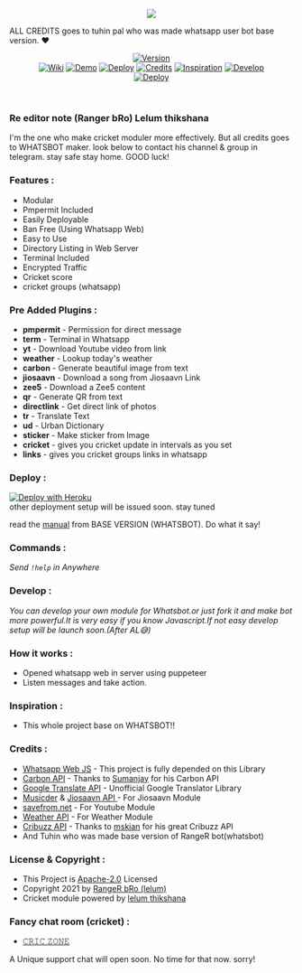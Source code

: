 



<p align="center">
<img src="https://telegra.ph/file/aa55b5bb5e0ed2bf04654.jpg">


ALL CREDITS goes to tuhin pal who was made whatsapp user bot base version. ❤

<p align="center">
<a href="https://github.com/TheWhatsBot/WhatsBot/releases">
    <img src="https://shields.io/badge/RangeR bot-Version--2.0.0-red?logo=whatsapp&style=for-the-badge"
         alt="Version"></a><br>
   <a href="https://github.com/lelumthikshana">
 <img src="https://shields.io/badge/ME-red?style=for-the-badge"alt="Wiki"></a>
  <a href="https://github.com/lelumthikshana">
 <img src="https://shields.io/badge/DEMO-red?style=for-the-badge"alt="Demo"></a>
    <a href="#deploy-">
<img src="https://shields.io/badge/DEPLOY-red?style=for-the-badge"alt="Deploy"></a>
    <a href="#credits-">
<img src="https://shields.io/badge/Credits-red?style=for-the-badge"alt="Credits"></a>
   <a href="#inspiration-">
 <img src="https://shields.io/badge/Inspiration-red?style=for-the-badge"alt="Inspiration"></a>
   <a href="#develop-">
 <img src="https://shields.io/badge/Develop-red?style=for-the-badge"alt="Develop"></a><br>
    <a href="https://github.com/lelumthikshana">
<img src="https://shields.io/badge/MADE WITH ♥ BY-LELUM-red?style=for-the-badge"alt="Deploy"></a>
</p>

<br>

### Re editor note (Ranger bRo) Lelum thikshana

I'm the one who make cricket moduler more effectively. But all credits goes to WHATSBOT maker. look below to contact his channel & group in telegram. stay safe stay home. GOOD luck!

### Features :

- Modular
- Pmpermit Included
- Easily Deployable
- Ban Free (Using Whatsapp Web)
- Easy to Use
- Directory Listing in Web Server
- Terminal Included
- Encrypted Traffic
- Cricket score
- cricket groups (whatsapp)

### Pre Added Plugins :

- **pmpermit** - Permission for direct message
- **term** - Terminal in Whatsapp
- **yt** - Download Youtube video from link
- **weather** - Lookup today's weather
- **carbon** - Generate beautiful image from text
- **jiosaavn** - Download a song from Jiosaavn Link
- **zee5** - Download a Zee5 content
- **qr** - Generate QR from text
- **directlink** - Get direct link of photos
- **tr** - Translate Text
- **ud** - Urban Dictionary
- **sticker** - Make sticker from Image
- **cricket** - gives you cricket update in intervals as you set
- **links** - gives you cricket groups links in whatsapp

### Deploy :

[![Deploy with Heroku](https://www.herokucdn.com/deploy/button.svg "Deploy with Heroku")](https://heroku.com/deploy?template=https://github.com/lelumthikshana/Ranger-bot "Deploy with Heroku")<br>
other deployment setup will be issued soon. stay tuned

read the [manual](https://github.com/TheWhatsBot/WhatsBot/wiki/Deploy-with-Heroku) from BASE VERSION (WHATSBOT). Do what it say!


### Commands :

_Send <code>!help</code> in Anywhere_

### Develop :

_You can develop your own module for Whatsbot.or just fork it and make bot more powerful.It is very easy if you know Javascript.If not easy develop setup will be launch soon.(After AL😅)_

### How it works :

- Opened whatsapp web in server using puppeteer
- Listen messages and take action.

### Inspiration :

- This whole project base on WHATSBOT!!

### Credits :

- [Whatsapp Web JS](https://github.com/pedroslopez/whatsapp-web.js/ "Whatsapp Web JS") - This project is fully depended on this Library
- [Carbon API](https://github.com/cyberboysumanjay/Carbon-API "Carbon API") - Thanks to [Sumanjay](https://github.com/cyberboysumanjay "Sumanjay") for his Carbon API
- [Google Translate API](https://github.com/iamtraction/google-translate-api "Google Translate API") - Unofficial Google Translator Library
- [Musicder](https://github.com/cachecleanerjeet/Musicder "Musicder") & [Jiosaavn API ](https://github.com/cachecleanerjeet/JiosaavnAPI "Jiosaavn API ") - For Jiosaavn Module
- [savefrom.net](https://savefrom.net/ "savefrom[dot]net") - For Youtube Module
- [Weather API](https://github.com/cachecleanerjeet/weather-api "Weather API") - For Weather Module
- [Cribuzz API](https://github.com/mskian/cricket-api "Cribuzz API") - Thanks to [mskian](https://github.com/mskian) for his great Cribuzz API
- And Tuhin who was made base version of RangeR bot(whatsbot)

### License & Copyright :

- This Project is [Apache-2.0](https://github.com/TheWhatsBot/WhatsBot/blob/main/LICENSE) Licensed
- Copyright 2021 by [RangeR bRo (lelum)](https://github.com/lelumthikshana)
- Cricket module powered by [lelum thikshana](https://github.com/lelumthikshana)

### Fancy chat room (cricket) :

- [𝙲𝚁𝙸𝙲 𝚉𝙾𝙽𝙴](https://chat.whatsapp.com/EgyhgB8WcWl7t08ZQyvgbk)

A Unique support chat will open soon. No time for that now. sorry!
